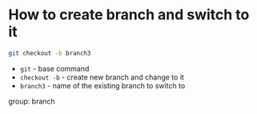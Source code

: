 # How to create branch and switch to it

```bash
git checkout -b branch3
```

- `git` - base command
- `checkout -b` - create new branch and change to it
- `branch3` - name of the existing branch to switch to

group: branch


